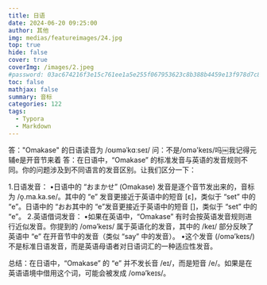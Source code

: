 ```yaml
---
title: 日语
date: 2024-06-20 09:25:00
author: 其他
img: medias/featureimages/24.jpg
top: true
hide: false
cover: true
coverImg: /images/2.jpeg
#password: 03ac674216f3e15c761ee1a5e255f067953623c8b388b4459e13f978d7c846f4 #这个是SHA256加密1234，输入1234
toc: false
mathjax: false
summary: 音标
categories: 122
tags:
  - Typora
  - Markdown
---
```


答："Omakase" 的日语读音为 /oʊməˈkɑːseɪ/
问：不是/omə'keɪs/吗￼我记得元辅e是开音节来着
答：在日语中，“Omakase” 的标准发音与英语的发音规则不同。你的问题涉及到不同语言的发音区别。让我们区分一下：

1.日语发音：
•日语中的 “おまかせ” (Omakase) 发音是逐个音节发出来的，音标为 /o̞.ma.ka.se/。其中的 “e” 发音更接近于英语中的短音 [ɛ]，类似于 “set” 中的 “e”。日语中的 “おお其中的 “e”发音更接近于英语中的短音 []，类似于 “set” 中的 “e”。
2.英语借词发音：
•如果在英语中，“Omakase” 有时会按英语发音规则进行近似发音。你提到的 /omə’keɪs/ 属于英语化的发音，其中的 /keɪ/ 部分反映了英语中 “e” 在开音节中的发音（类似 “say” 中的发音）。
•这个发音 (/omə’keɪs/) 不是标准日语发音，而是英语母语者对日语词汇的一种适应性发音。

总结：在日语中，“Omakase” 的 “e” 并不发长音 /eɪ/，而是短音 /e/。如果是在英语语境中借用这个词，可能会被发成 /omə’keɪs/。

